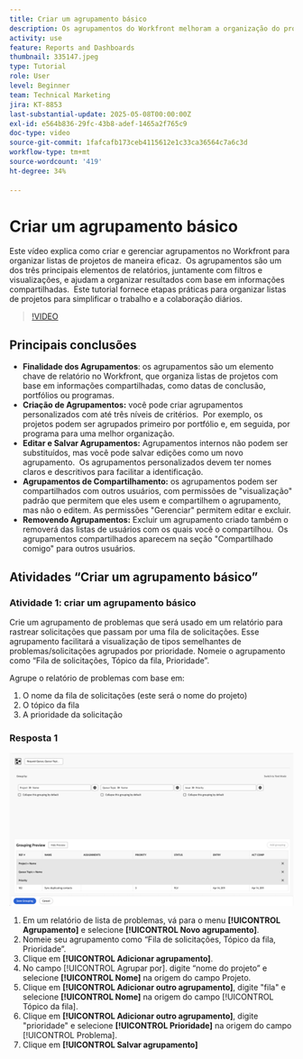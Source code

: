 ```yaml
---
title: Criar um agrupamento básico
description: Os agrupamentos do Workfront melhoram a organização do projeto permitindo que os usuários categorizem listas com base em itens como portfólios, programas ou datas de conclusão, com opções personalizáveis de compartilhamento e gerenciamento para uma colaboração eficiente.
activity: use
feature: Reports and Dashboards
thumbnail: 335147.jpeg
type: Tutorial
role: User
level: Beginner
team: Technical Marketing
jira: KT-8853
last-substantial-update: 2025-05-08T00:00:00Z
exl-id: e564b836-29fc-43b8-adef-1465a2f765c9
doc-type: video
source-git-commit: 1fafcafb173ceb4115612e1c33ca36564c7a6c3d
workflow-type: tm+mt
source-wordcount: '419'
ht-degree: 34%

---
```


# Criar um agrupamento básico

Este vídeo explica como criar e gerenciar agrupamentos no Workfront para organizar listas de projetos de maneira eficaz. &#x200B; Os agrupamentos são um dos três principais elementos de relatórios, juntamente com filtros e visualizações, e ajudam a organizar resultados com base em informações compartilhadas. &#x200B;
Este tutorial fornece etapas práticas para organizar listas de projetos para simplificar o trabalho e a colaboração diários. &#x200B;

>[!VIDEO](https://video.tv.adobe.com/v/3449820/?quality=12&learn=on&captions=por_br)

## Principais conclusões

* **Finalidade dos Agrupamentos**: os agrupamentos são um elemento chave de relatório no Workfront, que organiza listas de projetos com base em informações compartilhadas, como datas de conclusão, portfólios ou programas. &#x200B;
* **Criação de Agrupamentos:** você pode criar agrupamentos personalizados com até três níveis de critérios. &#x200B; Por exemplo, os projetos podem ser agrupados primeiro por portfólio e, em seguida, por programa para uma melhor organização. &#x200B;
* **Editar e Salvar Agrupamentos:** Agrupamentos internos não podem ser substituídos, mas você pode salvar edições como um novo agrupamento. &#x200B; Os agrupamentos personalizados devem ter nomes claros e descritivos para facilitar a identificação. &#x200B;
* **Agrupamentos de Compartilhamento:** os agrupamentos podem ser compartilhados com outros usuários, com permissões de &quot;visualização&quot; padrão que permitem que eles usem e compartilhem o agrupamento, mas não o editem. As permissões &quot;&#x200B;Gerenciar&quot; permitem editar e excluir. &#x200B;
* **Removendo Agrupamentos:** Excluir um agrupamento criado também o removerá das listas de usuários com os quais você o compartilhou. &#x200B; Os agrupamentos compartilhados aparecem na seção &quot;Compartilhado comigo&quot; para outros usuários. &#x200B;

## Atividades “Criar um agrupamento básico”


### Atividade 1: criar um agrupamento básico

Crie um agrupamento de problemas que será usado em um relatório para rastrear solicitações que passam por uma fila de solicitações. Esse agrupamento facilitará a visualização de tipos semelhantes de problemas/solicitações agrupados por prioridade. Nomeie o agrupamento como “Fila de solicitações, Tópico da fila, Prioridade”.

Agrupe o relatório de problemas com base em:

1. O nome da fila de solicitações (este será o nome do projeto)
1. O tópico da fila
1. A prioridade da solicitação

### Resposta 1

![Uma imagem da tela para criar um novo agrupamento](assets/grouping-exercise.png)

1. Em um relatório de lista de problemas, vá para o menu **[!UICONTROL Agrupamento]** e selecione **[!UICONTROL Novo agrupamento]**.
1. Nomeie seu agrupamento como “Fila de solicitações, Tópico da fila, Prioridade”.
1. Clique em **[!UICONTROL Adicionar agrupamento]**.
1. No campo [!UICONTROL Agrupar por]. digite “nome do projeto” e selecione **[!UICONTROL Nome]** na origem do campo Projeto.
1. Clique em **[!UICONTROL Adicionar outro agrupamento]**, digite &quot;fila&quot; e selecione **[!UICONTROL Nome]** na origem do campo [!UICONTROL Tópico da fila].
1. Clique em **[!UICONTROL Adicionar outro agrupamento]**, digite &quot;prioridade&quot; e selecione **[!UICONTROL Prioridade]** na origem do campo [!UICONTROL Problema].
1. Clique em **[!UICONTROL Salvar agrupamento]**
